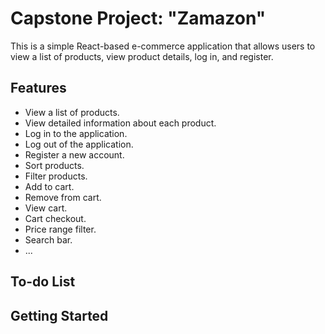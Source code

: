 # Capstone Project: "Zamazon"

This is a simple React-based e-commerce application that allows users to view a list of products, view product details, log in, and register.

## Features

- View a list of products.
- View detailed information about each product.
- Log in to the application.
- Log out of the application.
- Register a new account.
- Sort products.
- Filter products.
- Add to cart.
- Remove from cart.
- View cart.
- Cart checkout.
- Price range filter.
- Search bar.
- ...

## To-do List

## Getting Started
